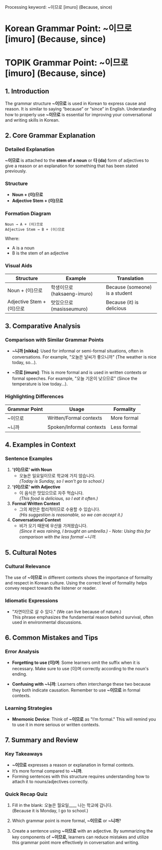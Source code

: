 Processing keyword: ~이므로 [imuro] (Because, since)
# Korean Grammar Point: ~이므로 [imuro] (Because, since)
# TOPIK Grammar Point: ~이므로 [imuro] (Because, since)
## 1. Introduction
The grammar structure **~이므로** is used in Korean to express cause and reason. It is similar to saying “because” or “since” in English. Understanding how to properly use **~이므로** is essential for improving your conversational and writing skills in Korean.
## 2. Core Grammar Explanation
### Detailed Explanation
**~이므로** is attached to the **stem of a noun** or **다 (da)** form of adjectives to give a reason or an explanation for something that has been stated previously. 
### Structure
- **Noun + (이)므로**
- **Adjective Stem + (이)므로**
### Formation Diagram
```plaintext
Noun → A + (이)므로
Adjective Stem → B + (이)므로
```
Where:
- A is a noun
- B is the stem of an adjective 
### Visual Aids
| Structure                    | Example         | Translation                |
|------------------------------|------------------|----------------------------|
| Noun + (이)므로              | 학생이므로 (haksaeng-imuro) | Because (someone) is a student |
| Adjective Stem + (이)므로    | 맛있으므로 (masisseumuro)  | Because (it) is delicious   |
## 3. Comparative Analysis
### Comparison with Similar Grammar Points
- **~니까 [nikka]**: Used for informal or semi-formal situations, often in conversations. For example, "오늘은 날씨가 좋으니까" (The weather is nice today, so...).
  
- **~므로 [imuro]**: This is more formal and is used in written contexts or formal speeches. For example, "오늘 기온이 낮으므로" (Since the temperature is low today...).
### Highlighting Differences
| Grammar Point | Usage                    | Formality   |
|---------------|--------------------------|-------------|
| ~이므로       | Written/Formal contexts  | More formal |
| ~니까         | Spoken/Informal contexts | Less formal |
## 4. Examples in Context
### Sentence Examples
1. **'(이)므로' with Noun**
   - 오늘은 일요일이므로 학교에 가지 않습니다.  
   *(Today is Sunday, so I won't go to school.)*
2. **'(이)므로' with Adjective**
   - 이 음식은 맛있으므로 자주 먹습니다.  
   *(This food is delicious, so I eat it often.)*
3. **Formal Written Context**
   - 그의 제안은 합리적이므로 수용할 수 있습니다.  
   *(His suggestion is reasonable, so we can accept it.)*
4. **Conversational Context**
   - 비가 오기 때문에 우산을 가져왔습니다.  
   *(Since it was raining, I brought an umbrella.) - Note: Using this for comparison with the less formal ~니까.*
## 5. Cultural Notes
### Cultural Relevance
The use of **~이므로** in different contexts shows the importance of formality and respect in Korean culture. Using the correct level of formality helps convey respect towards the listener or reader.
### Idiomatic Expressions
- "자연이므로 살 수 있다." (We can live because of nature.)  
This phrase emphasizes the fundamental reason behind survival, often used in environmental discussions.
## 6. Common Mistakes and Tips
### Error Analysis
- **Forgetting to use (이)며**: Some learners omit the suffix when it is necessary. Make sure to use (이)며 correctly according to the noun's ending.
  
- **Confusing with ~니까**: Learners often interchange these two because they both indicate causation. Remember to use **~이므로** in formal contexts.
### Learning Strategies
- **Mnemonic Device**: Think of **~이므로** as "I’m formal." This will remind you to use it in more serious or written contexts.
## 7. Summary and Review
### Key Takeaways
- **~이므로** expresses a reason or explanation in formal contexts.
- It’s more formal compared to **~니까**.
- Forming sentences with this structure requires understanding how to attach it to nouns/adjectives correctly.
### Quick Recap Quiz
1. Fill in the blank: 오늘은 월요일____ 나는 학교에 갑니다.   
   (Because it is Monday, I go to school.)
   
2. Which grammar point is more formal, **~이므로** or **~니까**?
   
3. Create a sentence using **~이므로** with an adjective.
By summarizing the key components of **~이므로**, learners can reduce mistakes and utilize this grammar point more effectively in conversation and writing.
